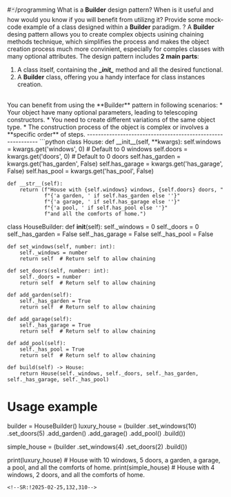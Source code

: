 #🃏/programming
What is a **Builder** design pattern? When is it useful and how would you know if you will benefit from utilizng it? Provide some mock-code example of a class designed within a **Builder** paradigm.
?
A **Builder** desing pattern allows you to create complex objects usining chaining methods technique, which simplifies the process and makes the object creation process much more convinient, especially for comples classes with many optional attributes. The design pattern includes **2 main parts**:
1. A class itself, containing the **\__init\__** method and all the desired functional.
2. A **Builder** class, offering you a handy interface for class instances creation.
<br>
You can benefit from using the **Builder** pattern in following scenarios:
* Your object have many optional parameters, leading to telescoping constructors.
* You need to create different variations of the same object type.
* The construction process of the object is complex or involves a **specific order** of steps.
------------------------------------------------------------
```python
class House:
    def __init__(self, **kwargs):
        self.windows = kwargs.get('windows', 0)  # Default to 0 windows
        self.doors = kwargs.get('doors', 0)      # Default to 0 doors
        self.has_garden = kwargs.get('has_garden', False)
        self.has_garage = kwargs.get('has_garage', False)
        self.has_pool = kwargs.get('has_pool', False)

    def __str__(self):
        return (f"House with {self.windows} windows, {self.doors} doors, "
                f"{'a garden, ' if self.has_garden else ''}"
                f"{'a garage, ' if self.has_garage else ''}"
                f"{'a pool, ' if self.has_pool else ''}"
                f"and all the comforts of home.")

class HouseBuilder:
    def __init__(self):
        self._windows = 0
        self._doors = 0
        self._has_garden = False
        self._has_garage = False
        self._has_pool = False

    def set_windows(self, number: int):
        self._windows = number
        return self  # Return self to allow chaining

    def set_doors(self, number: int):
        self._doors = number
        return self  # Return self to allow chaining

    def add_garden(self):
        self._has_garden = True
        return self  # Return self to allow chaining

    def add_garage(self):
        self._has_garage = True
        return self  # Return self to allow chaining

    def add_pool(self):
        self._has_pool = True
        return self  # Return self to allow chaining

    def build(self) -> House:
        return House(self._windows, self._doors, self._has_garden, self._has_garage, self._has_pool)

# Usage example
builder = HouseBuilder()
luxury_house = (builder
                .set_windows(10)
                .set_doors(5)
                .add_garden()
                .add_garage()
                .add_pool()
                .build())

simple_house = (builder
                .set_windows(4)
                .set_doors(2)
                .build())

print(luxury_house)  # House with 10 windows, 5 doors, a garden, a garage, a pool, and all the comforts of home.
print(simple_house)  # House with 4 windows, 2 doors, and all the comforts of home.

```
<!--SR:!2025-02-25,132,310-->